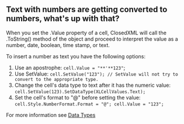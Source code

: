 ## Text with numbers are getting converted to numbers, what's up with that?

When you set the .Value property of a cell, ClosedXML will call the .ToString() method of the object and proceed to interpret the value as a number, date, boolean, time stamp, or text.  

To insert a number as text you have the following options:  

1.  Use an apostrophe: `cell.Value = "**'**123"`;
2.  Use SetValue: `cell.SetValue("123"); // SetValue will not try to convert to the appropriate type.`
3.  Change the cell's data type to text after it has the numeric value: `cell.SetValue(123).SetDataType(XLCellValues.Text);`
4.  Set the cell's format to "@" before setting the value: `cell.Style.NumberFormat.Format = "@"; cell.Value = "123";`

For more information see [Data Types](Data-Types)